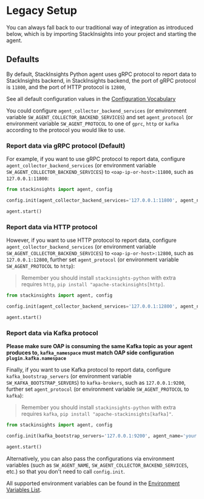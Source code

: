 # Legacy Setup

You can always fall back to our traditional way of integration as introduced below, 
which is by importing StackInsights into your project and starting the agent.

## Defaults
By default, StackInsights Python agent uses gRPC protocol to report data to StackInsights backend,
in StackInsights backend, the port of gRPC protocol is `11800`, and the port of HTTP protocol is `12800`,

See all default configuration values in the [Configuration Vocabulary](Configuration.md)

You could configure `agent_collector_backend_services` (or environment variable `SW_AGENT_COLLECTOR_BACKEND_SERVICES`)
and set `agent_protocol` (or environment variable `SW_AGENT_PROTOCOL` to one of
`gprc`, `http` or `kafka` according to the protocol you would like to use.

### Report data via gRPC protocol (Default)

For example, if you want to use gRPC protocol to report data, configure `agent_collector_backend_services`
(or environment variable `SW_AGENT_COLLECTOR_BACKEND_SERVICES`) to `<oap-ip-or-host>:11800`,
such as `127.0.0.1:11800`:

```python
from stackinsights import agent, config

config.init(agent_collector_backend_services='127.0.0.1:11800', agent_name='your awesome service', agent_instance_name='your-instance-name or <generated uuid>')

agent.start()
```

### Report data via HTTP protocol

However, if you want to use HTTP protocol to report data, configure `agent_collector_backend_services`
(or environment variable `SW_AGENT_COLLECTOR_BACKEND_SERVICES`) to `<oap-ip-or-host>:12800`,
such as `127.0.0.1:12800`, further set `agent_protocol` (or environment variable `SW_AGENT_PROTOCOL` to `http`):

> Remember you should install `stackinsights-python` with extra requires `http`, `pip install "apache-stackinsights[http]`.

```python
from stackinsights import agent, config

config.init(agent_collector_backend_services='127.0.0.1:12800', agent_name='your awesome service', agent_protocol='http', agent_instance_name='your-instance-name or <generated uuid>')

agent.start()
```

### Report data via Kafka protocol
**Please make sure OAP is consuming the same Kafka topic as your agent produces to, `kafka_namespace` must match OAP side configuration `plugin.kafka.namespace`**

Finally, if you want to use Kafka protocol to report data, configure `kafka_bootstrap_servers`
(or environment variable `SW_KAFKA_BOOTSTRAP_SERVERS`) to `kafka-brokers`,
such as `127.0.0.1:9200`, further set `agent_protocol` (or environment variable `SW_AGENT_PROTOCOL` to `kafka`):

> Remember you should install `stackinsights-python` with extra requires `kafka`, `pip install "apache-stackinsights[kafka]"`.

```python
from stackinsights import agent, config

config.init(kafka_bootstrap_servers='127.0.0.1:9200', agent_name='your awesome service', agent_protocol='kafka', agent_instance_name='your-instance-name or <generated uuid>')

agent.start()
```

Alternatively, you can also pass the configurations via environment variables (such as `SW_AGENT_NAME`, `SW_AGENT_COLLECTOR_BACKEND_SERVICES`, etc.) so that you don't need to call `config.init`.

All supported environment variables can be found in the [Environment Variables List](Configuration.md).
